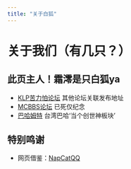 ```yaml
---
title: "关于白狐"
---
```

# 关于我们（有几只？）

## 此页主人！霜澪是只白狐ya

<Card
  :grid="3"
  :items="[
    // 普通图片
    {
      image: '/assets/bilibili.png',
      name: 'B站主页',
      desc: '关注白狐喵~关注白狐喵！',
      link: 'https://space.bilibili.com/515094027'
    },
    {
      image: 'https://www.mcmod.cn/static/public/images/favicon.ico',
      name: 'MC百科站主页',
      desc: '关注白狐喵~关注白狐喵！',
      link: 'https://www.mcmod.cn/author/28434.html'
    },
    // 深浅模式图片
    {
      image: {
        light: 'https://i.theojs.cn/logo/github.svg',
        dark: 'https://i.theojs.cn/logo/github-dark.svg',
        crop: true
      },
      name: 'GitHub主页',
      desc: '关注白狐喵~关注白狐喵！',
      link: 'https://github.com/friends-xiaohuli'
    }
  ]"
/>

- [KLP苦力怕论坛](https://klpbbs.com/?667520) 其他论坛关联发布地址
- [MCBBS论坛](https://web.archive.org/web/https://www.mcbbs.net/thread-1449276-1-1.html) 已死仅纪念
- [巴哈姆特](https://home.gamer.com.tw/profile/index.php?&owner=Xiaohulizi) 台湾巴哈‘当个创世神板块’

## 特别鸣谢

- 网页借鉴：[NapCatQQ](https://napneko.github.io/)
<Links
  :grid="1"
  :items="[
    {
      image: 'https://napneko.github.io/assets/newnewlogo.png',
      name: 'NapCatQQ',
      desc: '网页借鉴，基于Napcat文档复刻的此文档！',
      link: 'https://napneko.github.io',
      linkText: '点击跳转'
    }
  ]"
/>
